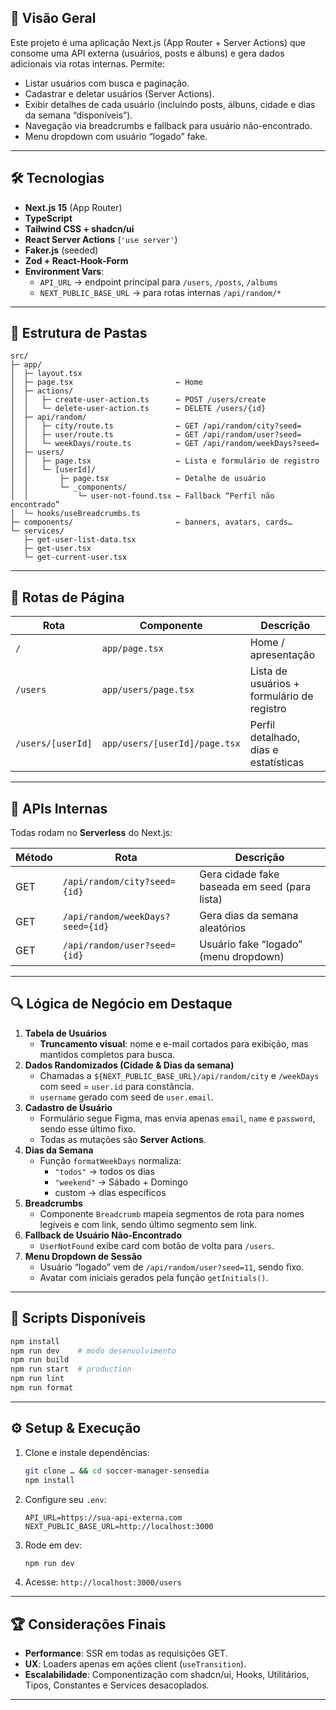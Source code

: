 ## 🏁 Visão Geral

Este projeto é uma aplicação Next.js (App Router + Server Actions) que consome uma API externa (usuários, posts e álbuns) e gera dados adicionais via rotas internas. Permite:

- Listar usuários com busca e paginação.
- Cadastrar e deletar usuários (Server Actions).
- Exibir detalhes de cada usuário (incluindo posts, álbuns, cidade e dias da semana “disponíveis”).
- Navegação via breadcrumbs e fallback para usuário não-encontrado.
- Menu dropdown com usuário “logado” fake.

---

## 🛠 Tecnologias

- **Next.js 15** (App Router)
- **TypeScript**
- **Tailwind CSS + shadcn/ui**
- **React Server Actions** (`'use server'`)
- **Faker.js** (seeded)
- **Zod + React-Hook-Form**
- **Environment Vars**:
  - `API_URL` → endpoint principal para `/users`, `/posts`, `/albums`
  - `NEXT_PUBLIC_BASE_URL` → para rotas internas `/api/random/*`

---

## 📁 Estrutura de Pastas

```
src/
├─ app/
│  ├─ layout.tsx
│  ├─ page.tsx                       ← Home
│  ├─ actions/
│  │   ├─ create-user-action.ts      ← POST /users/create
│  │   └─ delete-user-action.ts      ← DELETE /users/{id}
│  ├─ api/random/
│  │   ├─ city/route.ts              ← GET /api/random/city?seed=
│  │   ├─ user/route.ts              ← GET /api/random/user?seed=
│  │   └─ weekDays/route.ts          ← GET /api/random/weekDays?seed=
│  ├─ users/
│  │   ├─ page.tsx                   ← Lista e formulário de registro
│  │   └─ [userId]/
│  │       ├─ page.tsx               ← Detalhe de usuário
│  │       └─ _components/
│  │           └─ user-not-found.tsx ← Fallback “Perfil não encontrado”
│  └─ hooks/useBreadcrumbs.ts
├─ components/                       ← banners, avatars, cards…
└─ services/
   ├─ get-user-list-data.tsx
   ├─ get-user.tsx
   └─ get-current-user.tsx
```

---

## 🔀 Rotas de Página

| Rota              | Componente                    | Descrição                                  |
| ----------------- | ----------------------------- | ------------------------------------------ |
| `/`               | `app/page.tsx`                | Home / apresentação                        |
| `/users`          | `app/users/page.tsx`          | Lista de usuários + formulário de registro |
| `/users/[userId]` | `app/users/[userId]/page.tsx` | Perfil detalhado, dias e estatísticas      |

---

## 🚧 APIs Internas

Todas rodam no **Serverless** do Next.js:

| Método | Rota                             | Descrição                                     |
| ------ | -------------------------------- | --------------------------------------------- |
| GET    | `/api/random/city?seed={id}`     | Gera cidade fake baseada em seed (para lista) |
| GET    | `/api/random/weekDays?seed={id}` | Gera dias da semana aleatórios                |
| GET    | `/api/random/user?seed={id}`     | Usuário fake “logado” (menu dropdown)         |

---

## 🔍 Lógica de Negócio em Destaque

1. **Tabela de Usuários**
   - **Truncamento visual**: nome e e-mail cortados para exibição, mas mantidos completos para busca.
2. **Dados Randomizados (Cidade & Dias da semana)**
   - Chamadas a `${NEXT_PUBLIC_BASE_URL}/api/random/city` e `/weekDays` com seed = `user.id` para constância.
   - `username` gerado com seed de `user.email`.
3. **Cadastro de Usuário**
   - Formulário segue Figma, mas envia apenas `email`, `name` e `password`, sendo esse último fixo.
   - Todas as mutações são **Server Actions**.
4. **Dias da Semana**
   - Função `formatWeekDays` normaliza:
     - `"todos"` → todos os dias
     - `"weekend"` → Sábado + Domingo
     - custom → dias específicos
5. **Breadcrumbs**
   - Componente `Breadcrumb` mapeia segmentos de rota para nomes legíveis e com link, sendo último segmento sem link.
6. **Fallback de Usuário Não-Encontrado**
   - `UserNotFound` exibe card com botão de volta para `/users`.
7. **Menu Dropdown de Sessão**
   - Usuário “logado” vem de `/api/random/user?seed=11`, sendo fixo.
   - Avatar com iniciais gerados pela função `getInitials()`.

---

## 🚀 Scripts Disponíveis

```bash
npm install
npm run dev    # modo desenvolvimento
npm run build
npm run start  # production
npm run lint
npm run format
```

---

## ⚙️ Setup & Execução

1. Clone e instale dependências:
   ```bash
   git clone … && cd soccer-manager-sensedia
   npm install
   ```
2. Configure seu `.env`:
   ```env
   API_URL=https://sua-api-externa.com
   NEXT_PUBLIC_BASE_URL=http://localhost:3000
   ```
3. Rode em dev:
   ```bash
   npm run dev
   ```
4. Acesse: `http://localhost:3000/users`

---

## 🏆 Considerações Finais

- **Performance**: SSR em todas as requisições GET.
- **UX**: Loaders apenas em ações client (`useTransition`).
- **Escalabilidade**: Componentização com shadcn/ui, Hooks, Utilitários, Tipos, Constantes e Services desacoplados.

---
